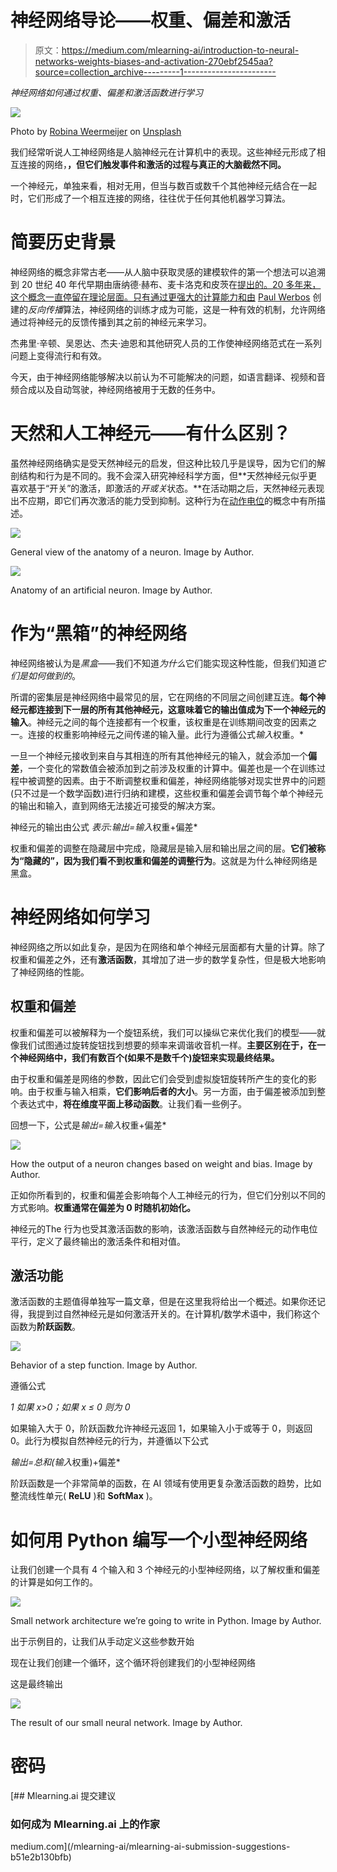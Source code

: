 # 神经网络导论——权重、偏差和激活

> 原文：<https://medium.com/mlearning-ai/introduction-to-neural-networks-weights-biases-and-activation-270ebf2545aa?source=collection_archive---------1----------------------->

*神经网络如何通过权重、偏差和激活函数进行学习*

![](img/e9259a13d50fe70f9fd2f667caefb2cf.png)

Photo by [Robina Weermeijer](https://unsplash.com/@averey?utm_source=unsplash&utm_medium=referral&utm_content=creditCopyText) on [Unsplash](https://unsplash.com/s/visual/3754bafb-d598-455a-93f2-5c2173086884?utm_source=unsplash&utm_medium=referral&utm_content=creditCopyText)

我们经常听说人工神经网络是人脑神经元在计算机中的表现。这些神经元形成了相互连接的网络，**，但它们触发事件和激活的过程与真正的大脑截然不同。**

一个神经元，单独来看，相对无用，但当与数百或数千个其他神经元结合在一起时，它们形成了一个相互连接的网络，往往优于任何其他机器学习算法。

# 简要历史背景

神经网络的概念非常古老——从人脑中获取灵感的建模软件的第一个想法可以追溯到 20 世纪 40 年代早期由唐纳德·赫布、麦卡洛克和皮茨在[提出的。20 多年来，这个概念一直停留在理论层面。只有通过更强大的计算能力和由](https://en.wikipedia.org/wiki/Neural_network#History) [Paul Werbos](https://en.wikipedia.org/wiki/Paul_Werbos) 创建的*反向传播*算法，神经网络的训练才成为可能，这是一种有效的机制，允许网络通过将神经元的反馈传播到其之前的神经元来学习。

杰弗里·辛顿、吴恩达、杰夫·迪恩和其他研究人员的工作使神经网络范式在一系列问题上变得流行和有效。

今天，由于神经网络能够解决以前认为不可能解决的问题，如语言翻译、视频和音频合成以及自动驾驶，神经网络被用于无数的任务中。

# 天然和人工神经元——有什么区别？

虽然神经网络确实是受天然神经元的启发，但这种比较几乎是误导，因为它们的解剖结构和行为是不同的。我不会深入研究神经科学方面，但**天然神经元似乎更喜欢基于“开关”的激活，即激活的*开或关*状态。**在活动期之后，天然神经元表现出不应期，即它们再次激活的能力受到抑制。这种行为在[动作电位](https://it.wikipedia.org/wiki/Potenziale_d%27azione)的概念中有所描述。

![](img/94aa7afff27ff8b66e4cf495e5182632.png)

General view of the anatomy of a neuron. Image by Author.

![](img/5a336580949a5dc48e65d0ee3addb097.png)

Anatomy of an artificial neuron. Image by Author.

# 作为“黑箱”的神经网络

神经网络被认为是*黑盒*——我们不知道*为什么*它们能实现这种性能，但我们知道*它们是如何做到的*。

所谓的密集层是神经网络中最常见的层，它在网络的不同层之间创建互连。**每个神经元都连接到下一层的所有其他神经元，这意味着它的输出值成为下一个神经元的输入**。神经元之间的每个连接都有一个权重，该权重是在训练期间改变的因素之一。连接的权重影响神经元之间传递的输入量。此行为遵循公式*输入*权重。*

一旦一个神经元接收到来自与其相连的所有其他神经元的输入，就会添加一个**偏差**，一个变化的常数值会被添加到之前涉及权重的计算中。偏差也是一个在训练过程中被调整的因素。由于不断调整权重和偏差，神经网络能够对现实世界中的问题(只不过是一个数学函数)进行归纳和建模，这些权重和偏差会调节每个单个神经元的输出和输入，直到网络无法接近可接受的解决方案。

神经元的输出由公式
*表示:输出=输入*权重+偏差*

权重和偏差的调整在隐藏层中完成，隐藏层是输入层和输出层之间的层。**它们被称为“隐藏的”，因为我们看不到权重和偏差的调整行为**。这就是为什么神经网络是黑盒。

# 神经网络如何学习

神经网络之所以如此复杂，是因为在网络和单个神经元层面都有大量的计算。除了权重和偏差之外，还有**激活函数**，其增加了进一步的数学复杂性，但是极大地影响了神经网络的性能。

## 权重和偏差

权重和偏差可以被解释为一个旋钮系统，我们可以操纵它来优化我们的模型——就像我们试图通过旋转旋钮找到想要的频率来调谐收音机一样。**主要区别在于，在一个神经网络中，我们有数百个(如果不是数千个)旋钮来实现最终结果。**

由于权重和偏差是网络的参数，因此它们会受到虚拟旋钮旋转所产生的变化的影响。由于权重与输入相乘，**它们影响后者的大小**。另一方面，由于偏差被添加到整个表达式中，**将在维度平面上移动函数**。让我们看一些例子。

回想一下，公式是*输出=输入*权重+偏差*

![](img/34098c06d26d7c4aed5625757a1b43c9.png)

How the output of a neuron changes based on weight and bias. Image by Author.

正如你所看到的，权重和偏差会影响每个人工神经元的行为，但它们分别以不同的方式影响。**权重通常在偏差为 0 时随机初始化。**

神经元的‍The 行为也受其激活函数的影响，该激活函数与自然神经元的动作电位平行，定义了最终输出的激活条件和相对值。

## 激活功能

激活函数的主题值得单独写一篇文章，但是在这里我将给出一个概述。如果你还记得，我提到过自然神经元是如何激活开关的。在计算机/数学术语中，我们称这个函数为**阶跃函数**。

![](img/2813efb473c8ab0889609ee113844256.png)

Behavior of a step function. Image by Author.

遵循公式

*1 如果 x>0；如果 x ≤ 0 则为 0*

如果输入大于 0，阶跃函数允许神经元返回 1，如果输入小于或等于 0，则返回 0。此行为模拟自然神经元的行为，并遵循以下公式

*输出=总和(输入*权重)+偏差*

阶跃函数是一个非常简单的函数，在 AI 领域有使用更复杂激活函数的趋势，比如整流线性单元( **ReLU** )和 **SoftMax** )。

# 如何用 Python 编写一个小型神经网络

让我们创建一个具有 4 个输入和 3 个神经元的小型神经网络，以了解权重和偏差的计算是如何工作的。

![](img/534f1e6acba8358332b4ebc1be1adafb.png)

Small network architecture we’re going to write in Python. Image by Author.

出于示例目的，让我们从手动定义这些参数开始

现在让我们创建一个循环，这个循环将创建我们的小型神经网络

这是最终输出

![](img/f0d123e990d3f6094acb705e8ea2d612.png)

The result of our small neural network. Image by Author.

# 密码

[](/mlearning-ai/mlearning-ai-submission-suggestions-b51e2b130bfb) [## Mlearning.ai 提交建议

### 如何成为 Mlearning.ai 上的作家

medium.com](/mlearning-ai/mlearning-ai-submission-suggestions-b51e2b130bfb)